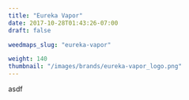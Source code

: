 ```yaml
---
title: "Eureka Vapor"
date: 2017-10-28T01:43:26-07:00
draft: false

weedmaps_slug: "eureka-vapor"

weight: 140
thumbnail: "/images/brands/eureka-vapor_logo.png"
---
```

asdf
